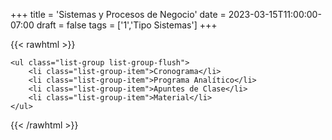 +++
title = 'Sistemas y Procesos de Negocio'
date = 2023-03-15T11:00:00-07:00
draft = false
tags = ['1','Tipo Sistemas']
+++

{{< rawhtml >}}

    <ul class="list-group list-group-flush">
        <li class="list-group-item">Cronograma</li>
        <li class="list-group-item">Programa Analítico</li>
        <li class="list-group-item">Apuntes de Clase</li>
        <li class="list-group-item">Material</li>
    </ul>

{{< /rawhtml >}}
